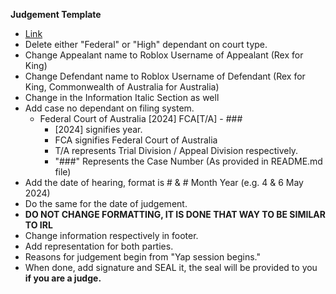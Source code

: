 **Judgement Template** 
- [Link](https://docs.google.com/document/d/1aMhJdZ1FvkocGiRGG89zcYkIkmPdnMg7fRgpoQL9sYM/edit?usp=sharing)
- Delete either "Federal" or "High" dependant on court type.
- Change Appealant name to Roblox Username of Appealant (Rex for King)
- Change Defendant name to Roblox Username of Defendant (Rex for King, Commonwealth of Australia for Australia)
- Change in the Information Italic Section as well
- Add case no dependant on filing system.
  - Federal Court of Australia [2024] FCA[T/A] - ###
    - [2024] signifies year.
    - FCA signifies Federal Court of Australia
    - T/A represents Trial Division / Appeal Division respectively.
    - "###" Represents the Case Number (As provided in README.md file)
- Add the date of hearing, format is # & # Month Year (e.g. 4 & 6 May 2024)
- Do the same for the date of judgement.
- **DO NOT CHANGE FORMATTING, IT IS DONE THAT WAY TO BE SIMILAR TO IRL**
- Change information respectively in footer.
- Add representation for both parties.
- Reasons for judgement begin from "Yap session begins."
- When done, add signature and SEAL it, the seal will be provided to you **if you are a judge.**
